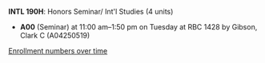 **INTL 190H**: Honors Seminar/ Int'l Studies (4 units)

- **A00** (Seminar) at 11:00 am–1:50 pm on Tuesday at RBC 1428 by Gibson, Clark C (A04250519)

[Enrollment numbers over time](./INTL190H.tsv)
